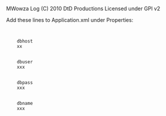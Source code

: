 MWowza Log
(C) 2010 DtD Productions
Licensed under GPl v2

Add these lines to Application.xml under Properties:

<code>
<Property>
	<Name>dbhost</Name>
	<Value>xx</Value>
</Property>
<Property>
	<Name>dbuser</Name>
	<Value>xxx</Value>
</Property>
<Property>
	<Name>dbpass</Name>
	<Value>xxx</Value>
</Property>
<Property>
	<Name>dbname</Name>
	<Value>xxx</Value>
</Property>
</code>